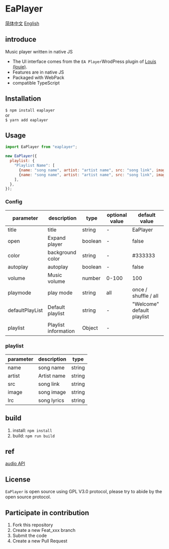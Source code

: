 # EaPlayer

[简体中文](README.zh.md) [English](README.md)

## introduce

Music player written in native JS

- The UI interface comes from the `EA Player`WrodPress plugin of [Louis (louie)](https://www.cssplus.org/).
- Features are in native JS
- Packaged with WebPack
- compatible TypeScript

## Installation

`$ npm install eaplayer`  
or  
`$ yarn add eaplayer`

## Usage

```JavaScript
import EaPlayer from "eaplayer";

new EaPlayer({
  playlist: {
    "Playlist Name": [
      {name: "song name", artist: "artist name", src: "song link", image: "song picture", lrc: "lyric link"},
      {name: "song name", artist: "artist name", src: "song link", image: "song picture", lrc: "lyric link"},
    ],
  },
});
```

### Config

| parameter       | description          | type    | optional value | default value              |
| --------------- | -------------------- | ------- | -------------- | -------------------------- |
| title           | title                | string  | -              | EaPlayer                   |
| open            | Expand player        | boolean | -              | false                      |
| color           | background color     | string  | -              | #333333                    |
| autoplay        | autoplay             | boolean | -              | false                      |
| volume          | Music volume         | number  | 0-100          | 100                        |
| playmode        | play mode            | string  | all            | once / shuffle / all       |
| defaultPlayList | Default playlist     | string  | -              | "Welcome" default playlist |
| playlist        | Playlist information | Object  | -              |                            |

### playlist

| parameter | description | type   |
| --------- | ----------- | ------ |
| name      | song name   | string |
| artist    | Artist name | string |
| src       | song link   | string |
| image     | song image  | string |
| lrc       | song lyrics | string |

## build

1. install: `npm install`
2. build: `npm run build`

## ref

[audio API](https://www.zhangxinxu.com/wordpress/2019/07/html-audio-api-guide/)

## License

`EaPlayer` is open source using GPL V3.0 protocol, please try to abide by the open source protocol.

## Participate in contribution

1. Fork this repository
2. Create a new Feat_xxx branch
3. Submit the code
4. Create a new Pull Request
